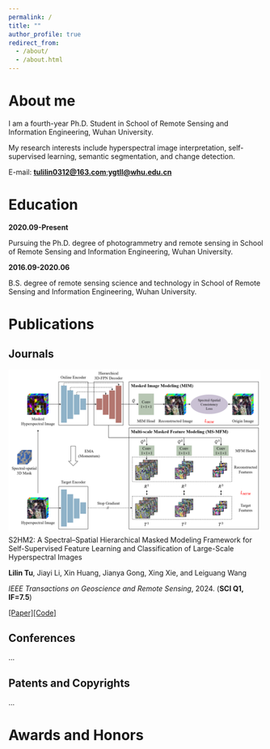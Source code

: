 ```yaml
---
permalink: /
title: ""
author_profile: true
redirect_from: 
  - /about/
  - /about.html
---
```


About me
======
I am a fourth-year Ph.D. Student in School of Remote Sensing and Information Engineering, Wuhan University.

My research interests include hyperspectral image interpretation, self-supervised learning, semantic segmentation, and change detection.

E-mail: **tulilin0312@163.com**;**ygtll@whu.edu.cn**

Education
======
**2020.09-Present**

Pursuing the Ph.D. degree of photogrammetry and remote sensing in School of Remote Sensing and Information Engineering, Wuhan University.

**2016.09-2020.06**

B.S. degree of remote sensing science and technology in School of Remote Sensing and Information Engineering, Wuhan University.

Publications
======

Journals
------
<div style="float:right; margin:0 5px 5px 0;">
  <img src="images/S2HM2.png" alt="S2HM2" />
</div>
<p>
  S2HM2: A Spectral–Spatial Hierarchical Masked Modeling Framework for Self-Supervised Feature Learning and Classification of Large-Scale Hyperspectral Images
  
  **Lilin Tu**, Jiayi Li, Xin Huang, Jianya Gong, Xing Xie, and Leiguang Wang
  
  *IEEE Transactions on Geoscience and Remote Sensing*, 2024. (**SCI Q1, IF=7.5**)
  
  [[Paper]](https://ieeexplore.ieee.org/document/10508226)[[Code]](https://github.com/tulilin/S2HM2)
</p>

Conferences
------
...

Patents and Copyrights
------
...


Awards and Honors
======


